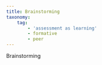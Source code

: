 ```yaml
---
title: Brainstorming
taxonomy:
    tag:
        - 'assessment as learning'
        - formative
        - peer
---
```


Brainstorming
